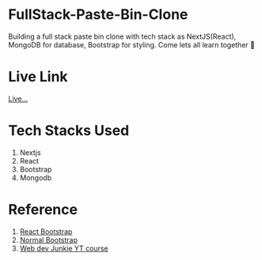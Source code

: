 # FullStack-Paste-Bin-Clone

Building a full stack paste bin clone with tech stack as NextJS(React), MongoDB for database, Bootstrap for styling. Come lets all learn together 👯

# Live Link

[Live...](https://vkpastebin.vercel.app/)

# Tech Stacks Used

1. Nextjs
2. React
3. Bootstrap
4. Mongodb

# Reference

1. [React Bootstrap](https://react-bootstrap.github.io/)
2. [Normal Bootstrap](https://getbootstrap.com/docs/5.0/layout/containers/)
3. [Web dev Junkie YT course](https://www.youtube.com/watch?v=6S52Oywgdlk)
